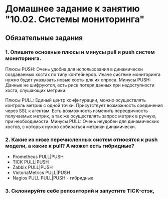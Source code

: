# Домашнее задание к занятию "10.02. Системы мониторинга"
## Обязательные задания
### 1. Опишите основные плюсы и минусы pull и push систем мониторинга.
Плюсы PUSH: Очень удобна для использования в динамически создаваемых хостах по типу контейнеров. Иначе системе мониторинга нужно будет указывать новые хосты для их опроса.
Минусы PUSH: Данные не шифруются, есть риск потеря данных при недоступности хоста, слушающих метрики.

Плюсы PULL: Единый центр конфигурации, можно осуществлять контроль метрик с одной точки. Присутствует возможность соединения через SSL к агентам.
Есть возможность изменить переодичность получаемых метрик, а так же осуществлять запрос метрик в ручную, при необходимости.
Минусы PULL: Очень неудобен для динамических хостов, с которых нужно собираться метрики динамически.

### 2. Какие из ниже перечисленных систем относятся к push модели, а какие к pull? А может есть гибридные?
* Prometheus           PULL|PUSH
* TICK                 PULL|PUSH
* Zabbix               PULL|PUSH
* VictoriaMetrics      PULL|PUSH
* Nagios               PULL
PULL|PUSH - гибридные

### 3. Склонируйте себе репозиторий и запустите TICK-стэк,